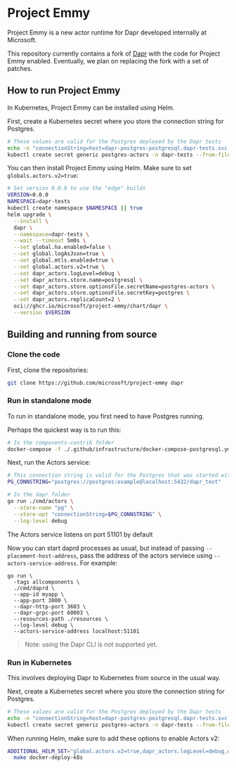 # Project Emmy

Project Emmy is a new actor runtime for Dapr developed internally at Microsoft.

This repository currently contains a fork of [Dapr](https://github.com/dapr/dapr) with the code for Project Emmy enabled. Eventually, we plan on replacing the fork with a set of patches.

## How to run Project Emmy

In Kubernetes, Project Emmy can be installed using Helm.

First, create a Kubernetes secret where you store the connection string for Postgres.

```sh
# These values are valid for the Postgres deployed by the Dapr tests
echo -n "connectionString=host=dapr-postgres-postgresql.dapr-tests.svc.cluster.local user=postgres password=example port=5432 connect_timeout=10 database=dapr_test" > postgres
kubectl create secret generic postgres-actors -n dapr-tests --from-file=postgres
```

You can then install Project Emmy using Helm. Make sure to set `globals.actors.v2=true`:

```sh
# Set version 0.0.0 to use the "edge" builds
VERSION=0.0.0
NAMESPACE=dapr-tests
kubectl create namespace $NAMESPACE || true
helm upgrade \
  --install \
  dapr \
  --namespace=dapr-tests \
  --wait --timeout 5m0s \
  --set global.ha.enabled=false \
  --set global.logAsJson=true \
  --set global.mtls.enabled=true \
  --set global.actors.v2=true \
  --set dapr_actors.logLevel=debug \
  --set dapr_actors.store.name=postgresql \
  --set dapr_actors.store.optionsFile.secretName=postgres-actors \
  --set dapr_actors.store.optionsFile.secretKey=postgres \
  --set dapr_actors.replicaCount=2 \
  oci://ghcr.io/microsoft/project-emmy/chart/dapr \
  --version $VERSION
```

## Building and running from source

### Clone the code

First, clone the repositories:

```sh
git clone https://github.com/microsoft/project-emmy dapr
```

### Run in standalone mode

To run in standalone mode, you first need to have Postgres running.

Perhaps the quickest way is to run this:

```sh
# In the components-contrib folder
docker-compose -f ./.github/infrastructure/docker-compose-postgresql.yml -p postgresql up -d
```

Next, run the Actors service:

```sh
# This connection string is valid for the Postgres that was started with Docker above
PG_CONNSTRING="postgres://postgres:example@localhost:5432/dapr_test"

# In the dapr folder
go run ./cmd/actors \
  --store-name "pg" \
  --store-opt "connectionString=$PG_CONNSTRING" \
  --log-level debug
```

The Actors service listens on port 51101 by default

Now you can start daprd processes as usual, but instead of passing `--placement-host-address`, pass the address of the actors serviece using `--actors-service-address`. For example:

```
go run \
  -tags allcomponents \
  ./cmd/daprd \
  --app-id myapp \
  --app-port 3000 \
  --dapr-http-port 3603 \
  --dapr-grpc-port 60003 \
  --resources-path ./resources \
  --log-level debug \
  --actors-service-address localhost:51101 
```

> Note: using the Dapr CLI is not supported yet.

### Run in Kubernetes

This involves deploying Dapr to Kubernetes from source in the usual way.

Next, create a Kubernetes secret where you store the connection string for Postgres.

```sh
# These values are valid for the Postgres deployed by the Dapr tests
echo -n "connectionString=host=dapr-postgres-postgresql.dapr-tests.svc.cluster.local user=postgres password=example port=5432 connect_timeout=10 database=dapr_test" > postgres
kubectl create secret generic postgres-actors -n dapr-tests --from-file=postgres
```

When running Helm, make sure to add these options to enable Actors v2:

```sh
ADDITIONAL_HELM_SET="global.actors.v2=true,dapr_actors.logLevel=debug,dapr_actors.store.name=postgresql,dapr_actors.store.optionsFile.secretName=postgres-actors,dapr_actors.store.optionsFile.secretKey=postgres" \
  make docker-deploy-k8s
```

